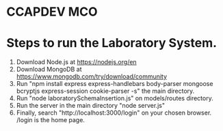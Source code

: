 # CCAPDEV MCO

# Steps to run the Laboratory System.

1. Download Node.js at https://nodejs.org/en
2. Download MongoDB at https://www.mongodb.com/try/download/community
3. Run "npm install express express-handlebars body-parser mongoose bcryptjs express-session cookie-parser -s" the main directory.
4. Run "node laboratorySchemaInsertion.js" on models/routes directory.
5. Run the server in the main directory "node server.js"
6. Finally, search "http://localhost:3000/login" on your chosen browser. /login is the home page.
